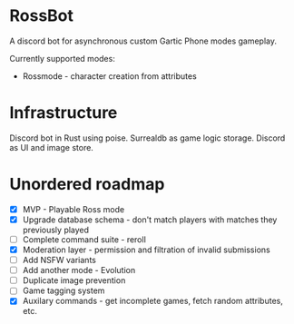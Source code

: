 # RossBot

A discord bot for asynchronous custom Gartic Phone modes gameplay.

Currently supported modes:
- Rossmode - character creation from attributes

# Infrastructure

Discord bot in Rust using poise.
Surrealdb as game logic storage.
Discord as UI and image store.

# Unordered roadmap

- [x] MVP - Playable Ross mode
- [x] Upgrade database schema - don't match players with matches they previously played
- [ ] Complete command suite - reroll
- [x] Moderation layer - permission and filtration of invalid submissions
- [ ] Add NSFW variants
- [ ] Add another mode - Evolution
- [ ] Duplicate image prevention
- [ ] Game tagging system
- [x] Auxilary commands - get incomplete games, fetch random attributes, etc.
